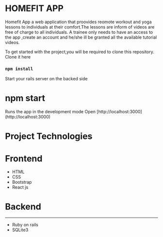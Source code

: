 # HOMEFIT APP
Homefit App a web application that proovides reomote workout and yoga lessons  to individuals at their comfort.The lessons are inform of videos are free of charge to all individuals. A trainee only needs to  have an access to the app ,create an account and he/she ill be granted  all the available tutorial videos.

To get started with the project,you will be required to clone this repository.
Clone it here

### ```npm install```

Start your rails server on the backed side

# npm start

Runs the app in the development mode
Open [http://localhost:3000]
(http://localhost:3000) 


# Project Technologies

# Frontend
+ HTML
+ CSS
+ Bootstrap
+ React js

# Backend
---
+ Ruby on rails
+ SQLite3


